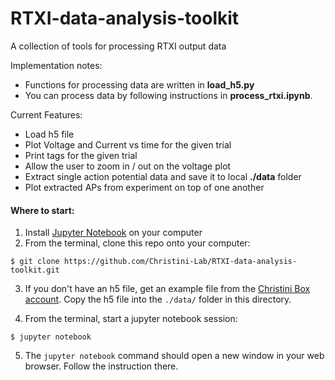 # RTXI-data-analysis-toolkit
A collection of tools for processing RTXI output data

Implementation notes:
- Functions for processing data are written in **load_h5.py**
- You can process data by following instructions in **process_rtxi.ipynb**.

Current Features:
- Load h5 file
- Plot Voltage and Current vs time for the given trial
- Print tags for the given trial
- Allow the user to zoom in / out on the voltage plot
- Extract single action potential data and save it to local **./data** folder
- Plot extracted APs from experiment on top of one another

#### Where to start:

1. Install [Jupyter Notebook](https://jupyter.org/install) on your computer
2. From the terminal, clone this repo onto your computer:
```
$ git clone https://github.com/Christini-Lab/RTXI-data-analysis-toolkit.git
```
3. If you don't have an h5 file, get an example file from the [Christini Box account](https://cornell.app.box.com/folder/78710760726). Copy the h5 file into the `./data/` folder in this directory.

4. From the terminal, start a jupyter notebook session:
```
$ jupyter notebook
```

5. The `jupyter notebook` command should open a new window in your web browser. Follow the instruction there.
